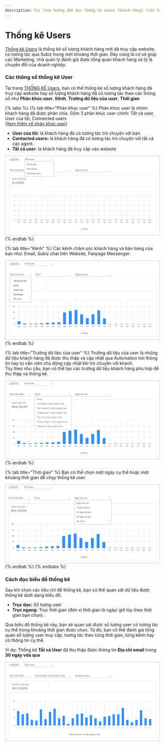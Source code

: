 ```yaml
---
description: Tài liệu hướng dẫn đọc thống kê users (khách hàng) trên Subiz
---
```


# Thống kê Users

[Thống kê Users](https://app.subiz.com/reports/user) là thống kê số lượng khách hàng mới đã truy cập website, có tương tác qua Subiz trong một khoảng thời gian. Đây cũng là cơ sở giúp các Marketing, nhà quản lý đánh giá được tổng quan khách hàng và tỷ lệ chuyển đổi của doanh nghiệp.

### Các thông số thống kê User

Tại trang [THỐNG KÊ  Users](https://app.subiz.com/reports/user), bạn có thể thống kê số lượng khách hàng đã truy cập website hay số lượng khách hàng đã có tương tác theo các thông số như **Phân khúc user**, **Kênh**, **Trường dữ liệu của user**, **Thời gian**

{% tabs %}
{% tab title="Phân khúc user" %}
Phân khúc user là nhóm khách hàng đã được phân chia. Gồm 3 phân khúc user chính: Tất cả user, User của tôi, Connected users  
\([Xem thêm về phân khúc user](https://help.subiz.com/su-dung-subiz-nang-cao/quan-ly-du-lieu/phan-khuc-khach-hang/su-dung-phan-khuc-khach-hang-mac-dinh)\)

* **User của tôi:** là khách hàng đã có tương tác trò chuyện với bạn.
* **Contacted users:** là khách hàng đã có tương tác trò chuyện với tất cả các agent.
* **Tất cả user**: là khách hàng đã truy cập vào website

![Ch&#x1ECD;n ph&#xE2;n kh&#xFA;c user th&#x1ED1;ng k&#xEA;](../.gitbook/assets/1.-user-copy.jpg)
{% endtab %}

{% tab title="Kênh" %}
Các kênh chăm sóc khách hàng và bán hàng của bạn như: Email, Subiz chat trên Website, Fanpage Messenger.

![Ch&#x1ECD;n k&#xEA;nh th&#x1ED1;ng k&#xEA;](../.gitbook/assets/2.-kenh-copy.jpg)
{% endtab %}

{% tab title="Trường dữ liệu của user" %}
Trường dữ liệu của user là những dữ liệu khách hàng đã được thu thập và cập nhật qua Automation hỏi thông tin hay tư vấn viên chủ động cập nhật khi trò chuyện với khách.  
Tùy theo nhu cầu, bạn có thể tạo các trường dữ liệu khách hàng phù hợp để thu thập và thống kê.

![Ch&#x1ECD;n d&#x1EEF; li&#x1EC7;u user th&#x1ED1;ng k&#xEA;](../.gitbook/assets/3.-user-info-copy.jpg)
{% endtab %}

{% tab title="Thời gian" %}
Bạn có thể chọn một ngày cụ thể hoặc một khoảng thời gian để chạy thống kê user.

![Ch&#x1ECD;n th&#x1EDD;i gian th&#x1ED1;ng k&#xEA;](../.gitbook/assets/4.-thoi-gian-copy.jpg)
{% endtab %}
{% endtabs %}

### Cách đọc biểu đồ thống kê 

Sau khi chọn các tiêu chí để thống kê, bạn có thể quan sát dữ liệu được thống kê dưới dạng biểu đồ. 

* **Trục dọc:** Số lượng user
* **Trục ngang:** Trục thời gian \(đơn vị thời gian là ngày/ giờ tùy theo thời gian bạn chọn\).

Qua biểu đồ thống kê này, bạn sẽ quan sát được số lượng user có tương tác cụ thể trong khoảng thời gian được chọn. Từ đó, bạn có thể đánh giá tổng quan số lượng user truy cập, tương tác theo từng thời gian, từng kênh hay có thông tin cụ thể. 

Ví dụ: Thống kê **Tất cả User** đã thu thập được thông tin **Địa chỉ email** trong **30 ngày vừa qua**

![Th&#x1ED1;ng k&#xEA; s&#x1ED1; l&#x1B0;&#x1EE3;ng users](../.gitbook/assets/5.-doc-thong-ke-user-copy.jpg)



